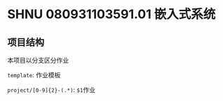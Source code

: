 # SHNU 080931103591.01 嵌入式系统

## 项目结构

本项目以分支区分作业

`template`: 作业模板

`project/[0-9]{2}-(.*)`: `$1`作业